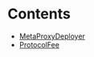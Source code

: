 

# Contents
- [MetaProxyDeployer](MetaProxyDeployer.sol/library.MetaProxyDeployer.md)
- [ProtocolFee](ProtocolFee.sol/abstract.ProtocolFee.md)
